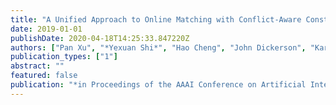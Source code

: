 ```yaml
---
title: "A Unified Approach to Online Matching with Conflict-Aware Constraints"
date: 2019-01-01
publishDate: 2020-04-18T14:25:33.847220Z
authors: ["Pan Xu", "*Yexuan Shi*", "Hao Cheng", "John Dickerson", "Karthik Abinav Sankararaman", "Aravind Srinivasan", "Yongxin Tong", "Leonidas Tsepenekas"]
publication_types: ["1"]
abstract: ""
featured: false
publication: "*in Proceedings of the AAAI Conference on Artificial Intelligence*"
---
```


